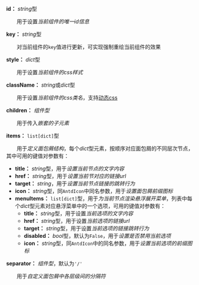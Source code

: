 **id：** *string*型

　　用于设置*当前组件的唯一id信息*

**key：** *string*型

　　对当前组件的`key`值进行更新，可实现强制重绘当前组件的效果

**style：** *dict*型

　　用于设置*当前组件的css样式*

**className：** *string*或*dict*型

　　用于设置*当前组件的css类名*，支持[动态css](/advanced-classname)

**children：** *组件型*

　　用于传入*嵌套的子元素*

**items：** `list[dict]`型

　　用于*定义面包屑结构*，每个*dict*型元素，按顺序对应面包屑的不同层次节点，其中可用的键值对参数有：

- **title：** *string*型，用于*设置当前节点的文字内容*
- **href：** *string*型，用于*设置当前节对应的链接url*
- **target：** *string*，用于*设置当前节点链接的跳转行为*
- **icon：** *string*型，同`AntdIcon`中同名参数，用于*设置面包屑前缀图标*
- **menuItems：** `list[dict]`型，用于*为当前节点渲染悬浮展开菜单*，列表中每个*dict*型元素对应悬浮菜单中的一个选项，可用的键值对参数有：
  - **title：** *string*型，用于设置*当前选项的文字内容*
  - **href：** *string*型，用于设置*当前选项的链接url*
  - **target：** *string*型，用于设置*当前选项的链接跳转行为*
  - **disabled：** *bool*型，默认为`False`，用于*设置是否禁用当前选项*
  - **icon：** *string*型，同`AntdIcon`中的同名参数，用于*设置当前选项的前缀图标*

**separator：** *组件型*，默认为`'/'`

　　用于*自定义面包屑中各层级间的分隔符*